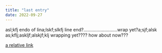 ```yaml
---
title: "last entry"
date: 2022-09-27
---
```


asl;kfj endo of lina;lskf;slkfj line end?..........................wrap yet?a;sjf;alsk  as;kflj;askljf;alskjf;klj wrapping yet???? how about now???

[a relative link](../../../../../test-blog/_posts/2022-09-27-created-last.md)
